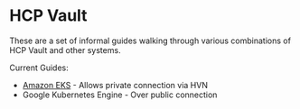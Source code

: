 # HCP Vault

These are a set of informal guides walking through various
combinations of HCP Vault and other systems.

Current Guides:

- [Amazon EKS](EKS.md) - Allows private connection via HVN
- Google Kubernetes Engine - Over public connection